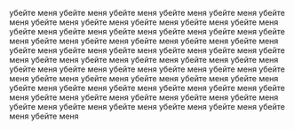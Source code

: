 убейте меня убейте меня убейте меня убейте меня убейте меня убейте меня убейте меня убейте меня убейте меня убейте меня убейте меня убейте меня убейте меня убейте меня убейте меня убейте меня убейте меня убейте меня убейте меня убейте меня убейте меня убейте меня убейте меня убейте меня убейте меня убейте меня убейте меня убейте меня убейте меня убейте меня убейте меня убейте меня убейте меня убейте меня убейте меня убейте меня убейте меня убейте меня убейте меня убейте меня убейте меня убейте меня убейте меня убейте меня убейте меня убейте меня убейте меня убейте меня убейте меня убейте меня убейте меня убейте меня убейте меня убейте меня убейте меня убейте меня убейте меня убейте меня убейте меня убейте меня убейте меня убейте меня 

